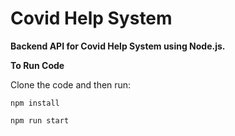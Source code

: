 # Covid Help System

**Backend API for Covid Help System using Node.js.**

**To Run Code**

Clone the code and then run:

`npm install`

`npm run start`
